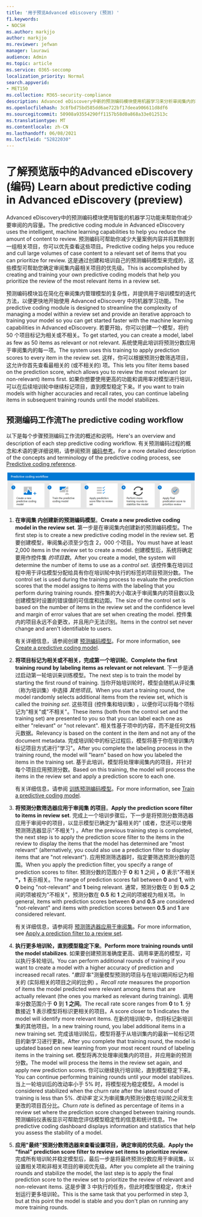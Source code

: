 ```yaml
---
title: '用于预览Advanced eDiscovery (预测) '
f1.keywords:
- NOCSH
ms.author: markjjo
author: markjjo
ms.reviewer: jefwan
manager: laurawi
audience: Admin
ms.topic: article
ms.service: O365-seccomp
localization_priority: Normal
search.appverid:
- MET150
ms.collection: M365-security-compliance
description: Advanced eDiscovery中新的预测编码模块使用机器学习来分析审阅集内的项目，以预测哪些项目与案例或调查相关。
ms.openlocfilehash: 3c8fbd75bd585dd6ae722bf17deea906611d8df6
ms.sourcegitcommit: 50908a93554290ff1157b58d0a868a33e012513c
ms.translationtype: MT
ms.contentlocale: zh-CN
ms.lasthandoff: 06/08/2021
ms.locfileid: "52822030"
---
```

# <a name="learn-about-predictive-coding-in-advanced-ediscovery-preview"></a><span data-ttu-id="2248d-103">了解预览版中的Advanced eDiscovery (编码) </span><span class="sxs-lookup"><span data-stu-id="2248d-103">Learn about predictive coding in Advanced eDiscovery (preview)</span></span>

<span data-ttu-id="2248d-104">Advanced eDiscovery中的预测编码模块使用智能的机器学习功能来帮助你减少要审阅的内容量。</span><span class="sxs-lookup"><span data-stu-id="2248d-104">The predictive coding module in Advanced eDiscovery uses the intelligent, machine learning capabilities to help you reduce the amount of content to review.</span></span> <span data-ttu-id="2248d-105">预测编码可帮助你减少大量案例内容并将其剔除到一组相关项目，你可以优先查看这些项目。</span><span class="sxs-lookup"><span data-stu-id="2248d-105">Predictive coding helps you reduce and cull large volumes of case content to a relevant set of items that you can prioritize for review.</span></span> <span data-ttu-id="2248d-106">这是通过创建和培训自己的预测编码模型来完成的，这些模型可帮助您确定审阅集内最相关项目的优先级。</span><span class="sxs-lookup"><span data-stu-id="2248d-106">This is accomplished by creating and training your own predictive coding models that help you prioritize the review of the most relevant items in a review set.</span></span>

<span data-ttu-id="2248d-107">预测编码模块旨在简化在审阅集内管理模型的复杂性，并提供用于培训模型的迭代方法，以便更快地开始使用 Advanced eDiscovery 中的机器学习功能。</span><span class="sxs-lookup"><span data-stu-id="2248d-107">The predictive coding module is designed to streamline the complexity of managing a model within a review set and provide an iterative approach to training your model so you can get started faster with the machine learning capabilities in Advanced eDiscovery.</span></span> <span data-ttu-id="2248d-108">若要开始，你可以创建一个模型，将约 50 个项目标记为相关或不相关。</span><span class="sxs-lookup"><span data-stu-id="2248d-108">To get started, you can create a model, label as few as 50 items as relevant or not relevant.</span></span> <span data-ttu-id="2248d-109">系统使用此培训将预测分数应用于审阅集内的每一项。</span><span class="sxs-lookup"><span data-stu-id="2248d-109">The system uses this training to apply prediction scores to every item in the review set.</span></span> <span data-ttu-id="2248d-110">这样，你可以根据预测分数筛选项目，这允许你首先查看最相关的 (或不相关的) 项。</span><span class="sxs-lookup"><span data-stu-id="2248d-110">This lets you filter items based on the prediction score, which  allows you to review the most relevant (or non-relevant) items first.</span></span> <span data-ttu-id="2248d-111">如果你想要使用更高的功能和调用率对模型进行培训，可以在后续培训轮中继续标记项目，直到模型稳定下来。</span><span class="sxs-lookup"><span data-stu-id="2248d-111">If you want to train models with higher accuracies and recall rates, you can continue labeling items in subsequent training rounds until the model stabilizes.</span></span>  

## <a name="the-predictive-coding-workflow"></a><span data-ttu-id="2248d-112">预测编码工作流</span><span class="sxs-lookup"><span data-stu-id="2248d-112">The predictive coding workflow</span></span>

<span data-ttu-id="2248d-113">以下是每个步骤预测编码工作流的概述和说明。</span><span class="sxs-lookup"><span data-stu-id="2248d-113">Here's an overview and description of each step predictive coding workflow.</span></span> <span data-ttu-id="2248d-114">有关预测编码过程的概念和术语的更详细说明，请参阅预测 [编码参考](predictive-coding-reference.md)。</span><span class="sxs-lookup"><span data-stu-id="2248d-114">For a more detailed description of the concepts and terminology of the predictive coding process, see [Predictive coding reference](predictive-coding-reference.md).</span></span>

![预测编码工作流](..\media\PredictiveCodingWorkflow.png)

1. <span data-ttu-id="2248d-116">**在审阅集 内创建新的预测编码模型**。</span><span class="sxs-lookup"><span data-stu-id="2248d-116">**Create a new predictive coding model in the review set**.</span></span> <span data-ttu-id="2248d-117">第一步是在审阅集内创建新的预测编码模型。</span><span class="sxs-lookup"><span data-stu-id="2248d-117">The first step is to create a new predictive coding model in the review set.</span></span> <span data-ttu-id="2248d-118">若要创建模型，审阅集必须至少包含 2，000 个项目。</span><span class="sxs-lookup"><span data-stu-id="2248d-118">You must have at least 2,000 items in the review set to create a model.</span></span> <span data-ttu-id="2248d-119">创建模型后，系统将确定要用作控件集 *的项目数*。</span><span class="sxs-lookup"><span data-stu-id="2248d-119">After you create a model, the system will determine the number of items to use as a *control set*.</span></span> <span data-ttu-id="2248d-120">该控件集在培训过程中用于评估模型分配给具有你在培训轮中执行的标签的项目预测分数。</span><span class="sxs-lookup"><span data-stu-id="2248d-120">The control set is used during the training process to evaluate the prediction scores that the model assigns to items with the labeling that you perform during training rounds.</span></span> <span data-ttu-id="2248d-121">控件集的大小取决于审阅集内的项目数以及创建模型时设置的错误值的可信度和边距。</span><span class="sxs-lookup"><span data-stu-id="2248d-121">The size of the control set is based on the number of items in the review set and the confidence level and margin of error values that are set when creating the model.</span></span> <span data-ttu-id="2248d-122">控件集内的项目永远不会更改，并且用户无法识别。</span><span class="sxs-lookup"><span data-stu-id="2248d-122">Items in the control set never change and aren't identifiable to users.</span></span>

   <span data-ttu-id="2248d-123">有关详细信息，请参阅创建 [预测编码模型](predictive-coding-create-model.md)。</span><span class="sxs-lookup"><span data-stu-id="2248d-123">For more information, see [Create a predictive coding model](predictive-coding-create-model.md).</span></span>

2. <span data-ttu-id="2248d-124">**将项目标记为相关或不相关，完成第一个培训轮**。</span><span class="sxs-lookup"><span data-stu-id="2248d-124">**Complete the first training round by labeling items as relevant or not relevant**.</span></span> <span data-ttu-id="2248d-125">下一步是通过启动第一轮培训来训练模型。</span><span class="sxs-lookup"><span data-stu-id="2248d-125">The next step is to train the model by starting the first round of training.</span></span> <span data-ttu-id="2248d-126">当你开始培训轮时，模型会随机从评论集（称为培训集）中选择 *其他项目*。</span><span class="sxs-lookup"><span data-stu-id="2248d-126">When you start a training round, the model randomly selects additional items from the review set, which is called the *training set*.</span></span> <span data-ttu-id="2248d-127">这些项目 (控件集和培训集) ，以便你可以将每个项标记为"相关"或"不相关"。</span><span class="sxs-lookup"><span data-stu-id="2248d-127">These items (both from the control set and the training set) are presented to you so that you can label each one as either "relevant" or "not relevant".</span></span> <span data-ttu-id="2248d-128">相关性基于项中的内容，而不是任何文档元数据。</span><span class="sxs-lookup"><span data-stu-id="2248d-128">Relevancy is based on the content in the item and not any of the document metadata.</span></span> <span data-ttu-id="2248d-129">完成培训轮中的标记过程后，模型将基于你在培训集内标记项目方式进行"学习"。</span><span class="sxs-lookup"><span data-stu-id="2248d-129">After you complete the labeling process in the training round, the model will "learn" based on how you labeled the items in the training set.</span></span> <span data-ttu-id="2248d-130">基于此培训，模型将处理审阅集内的项目，并针对每个项目应用预测分数。</span><span class="sxs-lookup"><span data-stu-id="2248d-130">Based on this training, the model will process the items in the review set and apply a prediction score to each one.</span></span>

   <span data-ttu-id="2248d-131">有关详细信息，请参阅 [训练预测编码模型](predictive-coding-train-model.md)。</span><span class="sxs-lookup"><span data-stu-id="2248d-131">For more information, see [Train a predictive coding model](predictive-coding-train-model.md).</span></span>

3. <span data-ttu-id="2248d-132">**将预测分数筛选器应用于审阅集 的项目**。</span><span class="sxs-lookup"><span data-stu-id="2248d-132">**Apply the prediction score filter to items in review set**.</span></span> <span data-ttu-id="2248d-133">完成上一个培训步骤后，下一步是将预测分数筛选器应用于审阅中的项目，以显示模型已确定为"最相关的" (或者，您还可以使用预测筛选器显示"不相关") 。</span><span class="sxs-lookup"><span data-stu-id="2248d-133">After the previous training step is completed, the next step is to apply the prediction score filter to the items in the review to display the items that the model has determined are "most relevant" (alternatively, you could also use a prediction filter to display items that are "not relevant").</span></span> <span data-ttu-id="2248d-134">应用预测筛选器时，指定要筛选预测分数的范围。</span><span class="sxs-lookup"><span data-stu-id="2248d-134">When you apply the prediction filter, you specify a range of prediction scores to filter.</span></span> <span data-ttu-id="2248d-135">预测分数的范围介于 **0** 和 **1** 之间 **，0** 表示"不相关 **"，1** 表示相关。</span><span class="sxs-lookup"><span data-stu-id="2248d-135">The range of prediction scores fall between **0** and **1**, with **0** being "not-relevant" and **1** being relevant.</span></span> <span data-ttu-id="2248d-136">通常，预测分数在 0 到 **0.5** 之间的项被视为"不相关"，预测分数在 **0.5** 和 **1** 之间的项被视为相关项。 </span><span class="sxs-lookup"><span data-stu-id="2248d-136">In general, items with prediction scores between **0** and **0.5** are considered "not-relevant" and items with prediction scores between **0.5** and **1** are considered relevant.</span></span>

   <span data-ttu-id="2248d-137">有关详细信息，请参阅将 [预测筛选器应用于审阅集](predictive-coding-apply-prediction-filter.md)。</span><span class="sxs-lookup"><span data-stu-id="2248d-137">For more information, see [Apply a prediction filter to a review set](predictive-coding-apply-prediction-filter.md).</span></span>

4. <span data-ttu-id="2248d-138">**执行更多培训轮，直到模型稳定下来**。</span><span class="sxs-lookup"><span data-stu-id="2248d-138">**Perform more training rounds until the model stabilizes**.</span></span> <span data-ttu-id="2248d-139">如果要创建预测准确度更高、调用率更高的模型，可以执行多轮培训。</span><span class="sxs-lookup"><span data-stu-id="2248d-139">You can perform additional rounds of training if you want to create a model with a higher accuracy of prediction and increased recall rates.</span></span> <span data-ttu-id="2248d-140">*"撤回* 率"测量模型预测的项目与在培训期间标记为相关的 (实际相关的项目之间的比例) 。</span><span class="sxs-lookup"><span data-stu-id="2248d-140">*Recall rate* measures the proportion of items the model predicted were relevant among items that are actually relevant (the ones you marked as relevant during training).</span></span> <span data-ttu-id="2248d-141">调用率分数范围介于 **0** 到 **1 之间**。</span><span class="sxs-lookup"><span data-stu-id="2248d-141">The recall rate score ranges from **0** to **1**.</span></span> <span data-ttu-id="2248d-142">分数接近 **1** 表示模型将标识更相关的项目。</span><span class="sxs-lookup"><span data-stu-id="2248d-142">A score closer to **1** indicates the model will identify more relevant items.</span></span> <span data-ttu-id="2248d-143">在新的培训轮中，你将标记新培训集的其他项目。</span><span class="sxs-lookup"><span data-stu-id="2248d-143">In a new training round, you label additional items in a new training set.</span></span> <span data-ttu-id="2248d-144">完成该培训轮后，模型将基于从培训集内的最新一轮标记项目的新学习进行更新。</span><span class="sxs-lookup"><span data-stu-id="2248d-144">After you complete that training round, the model is updated based on new learning from your most recent round of labeling items in the training set.</span></span> <span data-ttu-id="2248d-145">模型将再次处理审阅集内的项目，并应用新的预测分数。</span><span class="sxs-lookup"><span data-stu-id="2248d-145">The model will process the items in the review set again, and apply new prediction scores.</span></span> <span data-ttu-id="2248d-146">你可以继续执行培训轮，直到模型稳定下来。</span><span class="sxs-lookup"><span data-stu-id="2248d-146">You can continue performing training rounds until your model stabilizes.</span></span> <span data-ttu-id="2248d-147">当上一轮培训后的改动率小于 5% 时，将模型视为稳定模型。</span><span class="sxs-lookup"><span data-stu-id="2248d-147">A model is considered stabilized when the churn rate after the latest round of training is less than 5%.</span></span> <span data-ttu-id="2248d-148">*改动率* 定义为审阅集内预测分数在培训轮之间发生更改的项目百分比。</span><span class="sxs-lookup"><span data-stu-id="2248d-148">*Churn rate* is defined as percentage of items in a review set where the prediction score changed between training rounds.</span></span> <span data-ttu-id="2248d-149">预测编码仪表板显示可帮助您评估模型稳定性的信息和统计信息。</span><span class="sxs-lookup"><span data-stu-id="2248d-149">The predictive coding dashboard displays information and statistics that help you assess the stability of a model.</span></span>

5. <span data-ttu-id="2248d-150">**应用"最终"预测分数筛选器来查看设置项目，确定审阅的优先级**。</span><span class="sxs-lookup"><span data-stu-id="2248d-150">**Apply the "final" prediction score filter to review set items to prioritize review**.</span></span> <span data-ttu-id="2248d-151">完成所有培训轮并稳定模型后，最后一步是将最终预测分数应用于审阅集，以设置相关项和非相关项目的审阅优先级。</span><span class="sxs-lookup"><span data-stu-id="2248d-151">After you complete all the training rounds and stabilize the model, the last step is to apply the final prediction score to the review set to prioritize the review of relevant and non-relevant items.</span></span> <span data-ttu-id="2248d-152">这是步骤 3 中执行的任务，但此时模型很稳定，你未计划运行更多培训轮。</span><span class="sxs-lookup"><span data-stu-id="2248d-152">This is the same task that you performed in step 3, but at this point the model is stable and you don't plan on running any more training rounds.</span></span>
